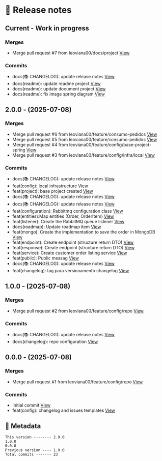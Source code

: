# 🎁 Release notes

## Current - Work in progress
### Merges
*  Merge pull request #7 from leoviana00/docs/project [View](https://github.com/leoviana00/lab-backend-spring-rabbit/commits/84d571c21d263125763b571d38f26ffd3b4e433b)
### Commits
*  docs(📚 CHANGELOG): update release notes [View](https://github.com/leoviana00/lab-backend-spring-rabbit/commits/79ec0164554dac992f794b172020fe072d4455fe)
*  docs(readme): update readme project [View](https://github.com/leoviana00/lab-backend-spring-rabbit/commits/546e7414482ed9880894b30c45cd6e1f43d7e29d)
*  docs(readme): update document project [View](https://github.com/leoviana00/lab-backend-spring-rabbit/commits/423a20210601cfa7df73a835a7421be4c9b80c60)
*  docs(readme): fix image spring diagram [View](https://github.com/leoviana00/lab-backend-spring-rabbit/commits/f8e59f8d98ee33eebbb50890f4a88704fde780e2)



## 2.0.0 - (2025-07-08)
### Merges
*  Merge pull request #6 from leoviana00/feature/consumo-pedidos [View](https://github.com/leoviana00/lab-backend-spring-rabbit/commits/79bcbfb7c8511f21924b9cd404c235bd69ead1b7)
*  Merge pull request #5 from leoviana00/feature/consumo-pedidos [View](https://github.com/leoviana00/lab-backend-spring-rabbit/commits/6c93d3af4d3d4a109f26992737df6de9f3607a27)
*  Merge pull request #4 from leoviana00/feature/config/base-project-spring [View](https://github.com/leoviana00/lab-backend-spring-rabbit/commits/40680cc13160cc40a090514bf1ef85899bbdfda5)
*  Merge pull request #3 from leoviana00/feature/config/infra/local [View](https://github.com/leoviana00/lab-backend-spring-rabbit/commits/eef05b02e22a7224176df285d2c067c13c6662b5)
### Commits
*  docs(📚 CHANGELOG): update release notes [View](https://github.com/leoviana00/lab-backend-spring-rabbit/commits/fba429903b48284d5deb79fd373dd73d9cb5520f)
*  feat(config): local infrastructure [View](https://github.com/leoviana00/lab-backend-spring-rabbit/commits/2643d654a0daf3ecaaa6d9562f43256509f6567f)
*  feat(project): base project created [View](https://github.com/leoviana00/lab-backend-spring-rabbit/commits/6b433e38a05dc884a3dc8290c65a6751110d984a)
*  docs(📚 CHANGELOG): update release notes [View](https://github.com/leoviana00/lab-backend-spring-rabbit/commits/82c4445a5eb9af776f69e47c320c90ed1ec95a0e)
*  docs(📚 CHANGELOG): update release notes [View](https://github.com/leoviana00/lab-backend-spring-rabbit/commits/7cb2a4006624b7c47e64a257db239364d8576799)
*  feat(configuration): Rabbitmq configuration class [View](https://github.com/leoviana00/lab-backend-spring-rabbit/commits/676c25d21f1bc72b77dfb415fbe333ed2fc4f98f)
*  feat(entities):Map entities (Order, OrderItem) [View](https://github.com/leoviana00/lab-backend-spring-rabbit/commits/7c8d43550920a6adf901243aebba6017922aabdf)
*  feat(listener): Create the RabbitMQ queue listener [View](https://github.com/leoviana00/lab-backend-spring-rabbit/commits/c090bcb00f664ec4188381ebe8f9b84adcebb14c)
*  docs(roadmap): Update roadmap item [View](https://github.com/leoviana00/lab-backend-spring-rabbit/commits/9ab35cc9b5d2a0ed752bf8e9c2ec7457d3e1c763)
*  feat(mongo): Create the implementation to save the order in MongoDB [View](https://github.com/leoviana00/lab-backend-spring-rabbit/commits/dcf7bbf4b1d9cfc46acb435f267a4cd4e5686e0c)
*  feat(endpoint): Create endpoint (structure return DTO) [View](https://github.com/leoviana00/lab-backend-spring-rabbit/commits/072b3d646c2ed154086bc36921e122abf33f0995)
*  feat(response): Create endpoint (structure return DTO) [View](https://github.com/leoviana00/lab-backend-spring-rabbit/commits/7c1114786d0889e62cb32a7afb9921bc705f0bc4)
*  feat(service): Create customer order listing service [View](https://github.com/leoviana00/lab-backend-spring-rabbit/commits/a0d86210783ae4d7f3a47ad94562c6c3871695d9)
*  feat(public): Public messag [View](https://github.com/leoviana00/lab-backend-spring-rabbit/commits/77d1b28af737164e13161edfcdc9d4caa71ae07e)
*  docs(📚 CHANGELOG): update release notes [View](https://github.com/leoviana00/lab-backend-spring-rabbit/commits/7430e960ff5ce7345b675f27591f382cbc93c49d)
*  feat(changelog): tag para versionamento changelog [View](https://github.com/leoviana00/lab-backend-spring-rabbit/commits/c4934dee6720f6c6ba692f91d3fd8ee97272df24)



## 1.0.0 - (2025-07-08)
### Merges
*  Merge pull request #2 from leoviana00/feature/config/repo [View](https://github.com/leoviana00/lab-backend-spring-rabbit/commits/be80086c9fca3a43a9da6a076ae249ffaa9916fd)
### Commits
*  docs(📚 CHANGELOG): update release notes [View](https://github.com/leoviana00/lab-backend-spring-rabbit/commits/1811c912bf0966cdaa089c690e5225d63bdb6b99)
*  docs(changelog): repo configuration [View](https://github.com/leoviana00/lab-backend-spring-rabbit/commits/ba989795a209bba2749319d4cf8b4b59cf976d2f)



## 0.0.0 - (2025-07-08)
### Merges
*  Merge pull request #1 from leoviana00/feature/config/repo [View](https://github.com/leoviana00/lab-backend-spring-rabbit/commits/425a4bd674092ebae29fad7851786c1b57046b26)
### Commits
*  Initial commit [View](https://github.com/leoviana00/lab-backend-spring-rabbit/commits/5ae4bedd9c46a5d2d1bd56030a49fc620c2f526d)
*  feat(config): changelog and issues templates [View](https://github.com/leoviana00/lab-backend-spring-rabbit/commits/645e070618ca169afd7f156b98b06283d0422b57)
## 📝 Metadata
```
This version -------- 2.0.0
1.0.0
0.0.0
Previous version ---- 1.0.0
Total commits ------- 23
```

